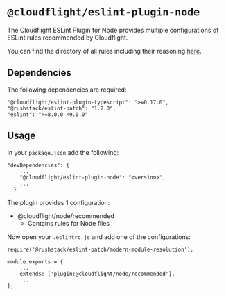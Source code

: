 # `@cloudflight/eslint-plugin-node`

The Cloudflight ESLint Plugin for Node provides multiple configurations of ESLint rules recommended by Cloudflight.

You can find the directory of all rules including their reasoning [here](src/configs).

## Dependencies

The following dependencies are required:

```
"@cloudflight/eslint-plugin-typescript": ">=0.17.0",
"@rushstack/eslint-patch": "1.2.0",
"eslint": ">=8.0.0 <9.0.0"
```

## Usage

In your `package.json` add the following:

```
"devDependencies": {
    ...
    "@cloudflight/eslint-plugin-node": "<version>",
    ...
  }
```

The plugin provides 1 configuration:

-   @cloudflight/node/recommended
    -   Contains rules for Node files

Now open your `.eslintrc.js` and add one of the configurations:

```
require('@rushstack/eslint-patch/modern-module-resolution');

module.exports = {
    ...
    extends: ['plugin:@cloudflight/node/recommended'],
    ...
};
```

